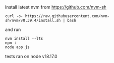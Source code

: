 Install latest nvm from https://github.com/nvm-sh 
```
curl -o- https://raw.githubusercontent.com/nvm-sh/nvm/v0.39.4/install.sh | bash
```
and run 

```
nvm install --lts
npm i
node app.js
```

tests ran on node v18.17.0
